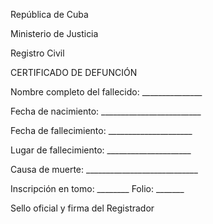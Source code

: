 República de Cuba

Ministerio de Justicia

Registro Civil

CERTIFICADO DE DEFUNCIÓN

Nombre completo del fallecido: _______________

Fecha de nacimiento: _________________________

Fecha de fallecimiento: _____________________

Lugar de fallecimiento: _____________________

Causa de muerte: ____________________________

Inscripción en tomo: ________ Folio: _______

Sello oficial y firma del Registrador
